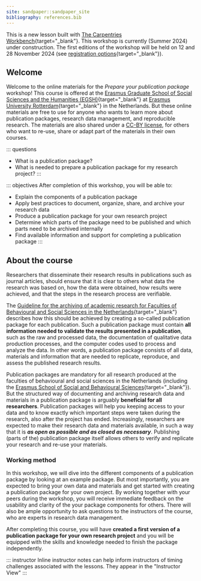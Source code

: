 ```yaml
---
site: sandpaper::sandpaper_site
bibliography: references.bib
---
```


This is a new lesson built with [The Carpentries Workbench](https://carpentries.github.io/sandpaper-docs){target="_blank"}. This workshop is currently (Summer 2024) under construction. The first editions of the workshop will be held on 12 and 28 November 2024 (see [registration options](https://www.eur.nl/en/egsh/course/prepare-your-publication-package){target="_blank"}).

## Welcome

Welcome to the online materials for the *Prepare your publication package* workshop! This course is offered at the [Erasmus Graduate School of Social Sciences and the Humanities (EGSH)](https://www.eur.nl/en/egsh/){target="_blank"} at [Erasmus University Rotterdam](https://www.eur.nl/){target="_blank"} in the Netherlands. But these online materials are free to use for anyone who wants to learn more about publication packages, research data management, and reproducible research. The materials are also shared under a [CC-BY license](LICENSE.md), for others who want to re-use, share or adapt part of the materials in their own courses.

::: questions
-   What is a publication package?
-   What is needed to prepare a publication package for my research project?
:::

::: objectives
After completion of this workshop, you will be able to:

-   Explain the components of a publication package
-   Apply best practices to document, organize, share, and archive your research data
-   Produce a publication package for your own research project
-   Determine which parts of the package need to be published and which parts need to be archived internally
-   Find available information and support for completing a publication package
:::

## About the course

Researchers that disseminate their research results in publications such as journal articles, should ensure that it is clear to others what data the research was based on, how the data were obtained, how results were achieved, and that the steps in the research process are verifiable.

The [Guideline for the archiving of academic research for Faculties of Behavioural and Social Sciences in the Netherlands](https://doi.org/10.5281/zenodo.7583831){target="_blank"} describes how this should be achieved by creating a so-called publication package for each publication. Such a publication package must contain **all information needed to validate the results presented in a publication**, such as the raw and processed data, the documentation of qualitative data production processes, and the computer codes used to process and analyze the data. In other words, a publication package consists of all data, materials and information that are needed to replicate, reproduce, and assess the published research results.

Publication packages are mandatory for all research produced at the faculties of behavioural and social sciences in the Netherlands (including the [Erasmus School of Social and Behavioural Sciences](https://www.eur.nl/essb){target="_blank"}). But the structured way of documenting and archiving research data and materials in a publication package is arguably **beneficial for all researchers**. Publication packages will help you keeping access to your data and to know exactly which important steps were taken during the research, also after the project has ended. Increasingly, researchers are expected to make their research data and materials available, in such a way that it is ***as open as possible and as closed as necessary***. Publishing (parts of the) publication package itself allows others to verify and replicate your research and re-use your materials.

### Working method

In this workshop, we will dive into the different components of a publication package by looking at an example package. But most importantly, you are expected to bring your own data and materials and get started with creating a publication package for your own project. By working together with your peers during the workshop, you will receive immediate feedback on the usability and clarity of the your package components for others. There will also be ample opportunity to ask questions to the instructors of the course, who are experts in research data management.

After completing this course, you will have **created a first version of a publication package for your own research project** and you will be equipped with the skills and knowledge needed to finish the package independently.

::: instructor
Inline instructor notes can help inform instructors of timing challenges associated with the lessons. They appear in the "Instructor View"
:::
